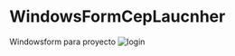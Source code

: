 # WindowsFormCepLaucnher
Windowsform para proyecto
![login](https://user-images.githubusercontent.com/47449712/53190949-f3d66e00-360a-11e9-897d-1bb155d3a501.png)

